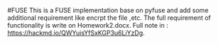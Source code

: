 #FUSE
This is a FUSE implementation base on pyfuse and add some additional requirement like encrpt the file ,etc.
The full requirement of functionality is write on Homework2.docx.
Full note in : https://hackmd.io/QWYuisYfSxKGP3u6LiYzDg.
